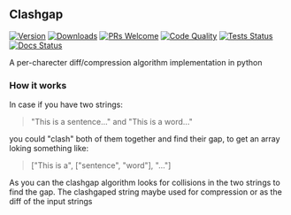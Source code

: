 ## Clashgap

[![Version](https://img.shields.io/pypi/v/clashgap?label=version)](https://pypi.org/project/clashgap)
[![Downloads](https://pepy.tech/badge/clashgap/month)](https://pepy.tech/project/clashgap)
[![PRs Welcome](https://img.shields.io/badge/PRs-welcome-blue.svg)](http://makeapullrequest.com)
[![Code Quality](https://img.shields.io/lgtm/grade/python/g/NioGreek/Clashgap.svg?logo=lgtm&logoWidth=18)](https://lgtm.com/projects/g/NioGreek/Clashgap/context:python)
[![Tests Status](https://github.com/NioGreek/Clashgap/actions/workflows/pytest.yml/badge.svg)](https://github.com/NioGreek/Clashgap/actions)
[![Docs Status](https://readthedocs.org/projects/clashgap/badge/?version=latest)](https://clashgap.readthedocs.io/en/latest/?badge=latest)

A per-charecter diff/compression algorithm implementation in python

### How it works
In case if you have two strings:
> "This is a sentence..." and "This is a word..."

you could "clash" both of them together and find their gap, to get an array loking something like:
> \["This is a", \["sentence", "word"\], "..."\]

As you can the clashgap algorithm looks for collisions in the two strings to find the gap. The clashgaped string maybe used for compression or as the diff of the input strings
 
